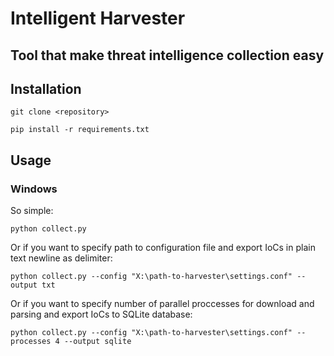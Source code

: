 # Intelligent Harvester

## Tool that make threat intelligence collection easy

## Installation

`git clone <repository>`

`pip install -r requirements.txt`

## Usage

### Windows

So simple:

`python collect.py`

Or if you want to specify path to configuration file and export IoCs in plain text newline as delimiter:

`python collect.py --config "X:\path-to-harvester\settings.conf" --output txt`

Or if you want to specify number of parallel proccesses for download and parsing and export IoCs to SQLite database:

`python collect.py --config "X:\path-to-harvester\settings.conf" --processes 4 --output sqlite`